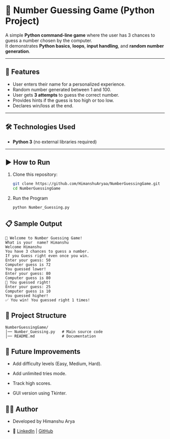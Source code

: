 # 🎯 Number Guessing Game (Python Project)

A simple **Python command-line game** where the user has 3 chances to guess a number chosen by the computer.  
It demonstrates **Python basics**, **loops**, **input handling**, and **random number generation**.

---

## 📌 Features
- User enters their name for a personalized experience.
- Random number generated between 1 and 100.
- User gets **3 attempts** to guess the correct number.
- Provides hints if the guess is too high or too low.
- Declares win/loss at the end.

---

## 🛠️ Technologies Used
- **Python 3** (no external libraries required)

---

## ▶️ How to Run

1. Clone this repository:
   ```bash
   git clone https://github.com/HimanshuAryaa/NumberGuessingGame.git
   cd NumberGuessingGame
    ```
2. Run the Program
    ```bash
    python Number_Guessing.py
    ```

## 📋 Sample Output

```
🎯 Welcome to Number Guessing Game!
What is your  name? Himanshu
Welcome Himanshu
You have 3 chances to guess a number.
If you Guess right even once you win.
Enter your guess: 50
Computer guess is 72
You guessed lower!
Enter your guess: 80
Computer guess is 80
🎉 You guessed right!
Enter your guess: 25
Computer guess is 10
You guessed higher!
✅ You win! You guessed right 1 times!

```

## 📂 Project Structure

```
NumberGuessingGame/
│── Number_Guessing.py   # Main source code
│── README.md            # Documentation
```

## 🚀 Future Improvements

- Add difficulty levels (Easy, Medium, Hard).

- Add unlimited tries mode.

- Track high scores.

- GUI version using Tkinter.

## 👨‍💻 Author

- Developed by Himanshu Arya

- 🔗 [LinkedIn](https://linkedin.com/in/himanshuaryaa)
 | [GitHub](https://github.com/HimanshuAryaa)